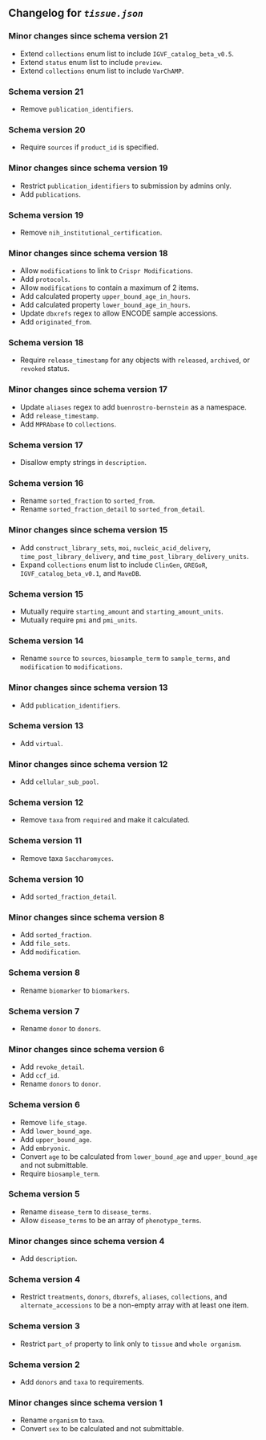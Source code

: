 ## Changelog for *`tissue.json`*

### Minor changes since schema version 21

* Extend `collections` enum list to include `IGVF_catalog_beta_v0.5`.
* Extend `status` enum list to include `preview`.
* Extend `collections` enum list to include `VarChAMP`.

### Schema version 21

* Remove `publication_identifiers`.

### Schema version 20

* Require `sources` if `product_id` is specified.

### Minor changes since schema version 19

* Restrict `publication_identifiers` to submission by admins only.
* Add `publications`.

### Schema version 19

* Remove `nih_institutional_certification`.

### Minor changes since schema version 18

* Allow `modifications` to link to `Crispr Modifications`.
* Add `protocols`.
* Allow `modifications` to contain a maximum of 2 items.
* Add calculated property `upper_bound_age_in_hours`.
* Add calculated property `lower_bound_age_in_hours`.
* Update `dbxrefs` regex to allow ENCODE sample accessions.
* Add `originated_from`.

### Schema version 18

* Require `release_timestamp` for any objects with `released`, `archived`, or `revoked` status.

### Minor changes since schema version 17

* Update `aliases` regex to add `buenrostro-bernstein` as a namespace.
* Add `release_timestamp`.
* Add `MPRAbase` to `collections`.

### Schema version 17

* Disallow empty strings in `description`.

### Schema version 16

* Rename `sorted_fraction` to `sorted_from`.
* Rename `sorted_fraction_detail` to `sorted_from_detail`.

### Minor changes since schema version 15

* Add `construct_library_sets`, `moi`, `nucleic_acid_delivery`, `time_post_library_delivery`, and `time_post_library_delivery_units`.
* Expand `collections` enum list to include `ClinGen`, `GREGoR`, `IGVF_catalog_beta_v0.1`, and `MaveDB`.

### Schema version 15

* Mutually require `starting_amount` and `starting_amount_units`.
* Mutually require `pmi` and `pmi_units`.

### Schema version 14

* Rename `source` to `sources`, `biosample_term` to `sample_terms`, and `modification` to `modifications`.

### Minor changes since schema version 13

* Add `publication_identifiers`.

### Schema version 13

* Add `virtual`.

### Minor changes since schema version 12

* Add `cellular_sub_pool`.

### Schema version 12

* Remove `taxa` from `required` and make it calculated.

### Schema version 11

* Remove taxa `Saccharomyces`.

### Schema version 10

* Add `sorted_fraction_detail`.

### Minor changes since schema version 8

* Add `sorted_fraction`.
* Add `file_sets`.
* Add `modification`.

### Schema version 8

* Rename `biomarker` to `biomarkers`.

### Schema version 7

* Rename `donor` to `donors`.

### Minor changes since schema version 6
* Add `revoke_detail`.
* Add `ccf_id`.
* Rename `donors` to `donor`.

### Schema version 6

* Remove `life_stage`.
* Add `lower_bound_age`.
* Add `upper_bound_age`.
* Add `embryonic`.
* Convert `age` to be calculated from `lower_bound_age` and `upper_bound_age` and not submittable.
* Require `biosample_term`.

### Schema version 5

* Rename `disease_term` to `disease_terms`.
* Allow `disease_terms` to be an array of `phenotype_terms`.

### Minor changes since schema version 4

* Add `description`.

### Schema version 4

* Restrict `treatments`, `donors`, `dbxrefs`, `aliases`, `collections`, and `alternate_accessions` to be a non-empty array with at least one item.

### Schema version 3

* Restrict `part_of` property to link only to `tissue` and `whole organism`.

### Schema version 2

* Add `donors` and `taxa` to requirements.

### Minor changes since schema version 1

* Rename `organism` to `taxa`.
* Convert `sex` to be calculated and not submittable.
